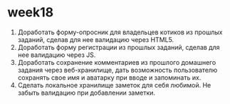 # week18
1. Доработать форму-опросник для владельцев котиков из прошлых заданий, сделав для нее валидацию через HTML5.
2. Доработать форму регистрации из прошлых заданий, сделав для нее валидацию через JS. 
3. Доработать сохранение комментариев из прошлого домашнего задания через веб-хранилище, дать возможность пользователю сохранять свое имя и аватарку при вводе и запоминать их. 
4. Сделать локальное хранилище заметок для себя любимой. Не забыть валидацию при добавлении заметки.